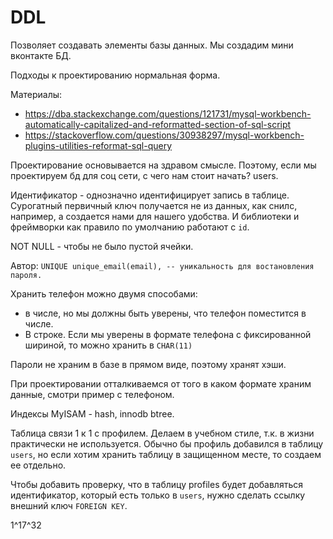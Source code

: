 # DDL

Позволяет создавать элементы базы данных. Мы создадим мини
вконтакте БД.

Подходы к проектированию нормальная форма.

Материалы:
* https://dba.stackexchange.com/questions/121731/mysql-workbench-automatically-capitalized-and-reformatted-section-of-sql-script
* https://stackoverflow.com/questions/30938297/mysql-workbench-plugins-utilities-reformat-sql-query

Проектирование основывается на здравом смысле. Поэтому, если
мы проектируем бд для соц сети, с чего нам стоит начать?
users.

Идентификатор - однозначно идентифицирует запись в таблице.
Сурогатный первичный ключ получается не из данных, как снилс,
например, а создается нами для нашего удобства. И библиотеки
и фреймворки как правило по умолчанию работают с `id`.

NOT NULL - чтобы не было пустой ячейки.

Автор: `UNIQUE unique_email(email), -- уникальность для востановления пароля.`

Хранить телефон можно двумя способами:
* в числе, но мы должны быть уверены, что телефон поместится
в числе.
* В строке. Если мы уверены в формате телефона с фиксированной
шириной, то можно хранить в `CHAR(11)`
  
Пароли не храним в базе в прямом виде, поэтому хранят хэши.


При проектировании отталкиваемся от того в каком формате
храним данные, смотри пример с телефоном.

Индексы MyISAM - hash, innodb btree.

Таблица связи 1 к 1 с профилем. Делаем в учебном стиле, т.к.
в жизни практически не используется. Обычно бы профиль добавился
в таблицу `users`, но если хотим хранить таблицу в защищенном
месте, то создаем ее отдельно.

Чтобы добавить проверку, что в таблицу profiles будет
добавляться идентификатор, который есть только в `users`,
нужно сделать ссылку внешний ключ `FOREIGN KEY`.

1^17^32